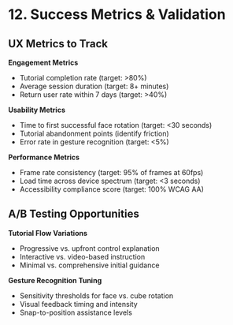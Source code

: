 # 12. Success Metrics & Validation

## UX Metrics to Track

**Engagement Metrics**
- Tutorial completion rate (target: >80%)
- Average session duration (target: 8+ minutes)
- Return user rate within 7 days (target: >40%)

**Usability Metrics**
- Time to first successful face rotation (target: <30 seconds)
- Tutorial abandonment points (identify friction)
- Error rate in gesture recognition (target: <5%)

**Performance Metrics**
- Frame rate consistency (target: 95% of frames at 60fps)
- Load time across device spectrum (target: <3 seconds)
- Accessibility compliance score (target: 100% WCAG AA)

## A/B Testing Opportunities

**Tutorial Flow Variations**
- Progressive vs. upfront control explanation
- Interactive vs. video-based instruction
- Minimal vs. comprehensive initial guidance

**Gesture Recognition Tuning**
- Sensitivity thresholds for face vs. cube rotation
- Visual feedback timing and intensity
- Snap-to-position assistance levels

